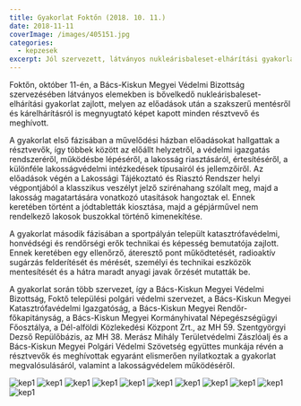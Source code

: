 ```yaml
---
title: Gyakorlat Foktőn (2018. 10. 11.)
date: 2018-11-11
coverImage: /images/405151.jpg
categories:
  - kepzesek
excerpt: Jól szervezett, látványos nukleárisbaleset-elhárítási gyakorlat Foktőn
---
```


Foktőn, október 11-én, a Bács-Kiskun Megyei Védelmi Bizottság szervezésében látványos elemekben is bővelkedő nukleárisbaleset-elhárítási gyakorlat zajlott, melyen az előadások után a szakszerű mentésről és kárelhárításról is megnyugtató képet kapott minden résztvevő és meghívott.

A gyakorlat első fázisában a művelődési házban előadásokat hallgattak a résztvevők, így többek között az előállt helyzetről, a védelmi igazgatás rendszeréről, működésbe lépéséről, a lakosság riasztásáról, értesítéséről, a különféle lakosságvédelmi intézkedések típusairól és jellemzőiről. Az előadások végén a Lakossági Tájékoztató és Riasztó Rendszer helyi végpontjából a klasszikus veszélyt jelző szirénahang szólalt meg, majd a lakosság magatartására vonatkozó utasítások hangoztak el.  Ennek keretében történt a jódtabletták kiosztása, majd a gépjárművel nem rendelkező lakosok buszokkal történő kimenekítése.

A gyakorlat második fázisában a sportpályán települt katasztrófavédelmi, honvédségi és rendőrségi erők technikai és képesség bemutatója zajlott. Ennek keretében egy ellenőrző, áteresztő pont működtetését, radioaktív sugárzás felderítését és mérését, személyi és technikai eszközök mentesítését és a hátra maradt anyagi javak őrzését mutatták be.

A gyakorlat során több szervezet, így a Bács-Kiskun Megyei Védelmi Bizottság, Foktő települési polgári védelmi szervezet, a Bács-Kiskun Megyei Katasztrófavédelmi Igazgatóság, a Bács-Kiskun Megyei Rendőr-főkapitányság, a Bács-Kiskun Megyei Kormányhivatal Népegészségügyi Főosztálya, a Dél-alföldi Közlekedési Központ Zrt., az MH 59. Szentgyörgyi Dezső Repülőbázis, az MH 38. Merász Mihály Területvédelmi Zászlóalj és a Bács-Kiskun Megyei Polgári Védelmi Szövetség együttes munkája révén a résztvevők és meghívottak egyaránt elismerően nyilatkoztak a gyakorlat megvalósulásáról, valamint a lakosságvédelem működéséről.

![kep1](/images/405145.jpg)
![kep1](/images/405146.jpg)
![kep1](/images/405147.jpg)
![kep1](/images/405148.jpg)
![kep1](/images/405149.jpg)
![kep1](/images/405150.jpg)
![kep1](/images/405151.jpg)
![kep1](/images/405152.jpg)
![kep1](/images/405153.jpg)
![kep1](/images/405154.jpg)
![kep1](/images/405155.jpg)
